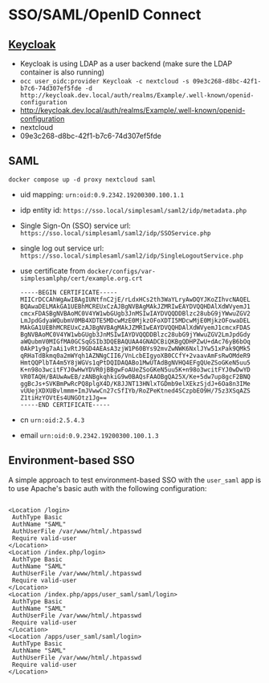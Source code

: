 
# SSO/SAML/OpenID Connect

## [Keycloak](https://www.keycloak.org/)

- Keycloak is using LDAP as a user backend (make sure the LDAP container is also running)
- `occ user_oidc:provider Keycloak -c nextcloud -s 09e3c268-d8bc-42f1-b7c6-74d307ef5fde -d http://keycloak.dev.local/auth/realms/Example/.well-known/openid-configuration`
- <http://keycloak.dev.local/auth/realms/Example/.well-known/openid-configuration>
- nextcloud
- 09e3c268-d8bc-42f1-b7c6-74d307ef5fde

## SAML

```
docker compose up -d proxy nextcloud saml
```

- uid mapping: `urn:oid:0.9.2342.19200300.100.1.1`
- idp entity id: `https://sso.local/simplesaml/saml2/idp/metadata.php`
- Single Sign-On (SSO) service url: `https://sso.local/simplesaml/saml2/idp/SSOService.php`
- single log out service url: `https://sso.local/simplesaml/saml2/idp/SingleLogoutService.php`
- use certificate from `docker/configs/var-simplesamlphp/cert/example.org.crt`

  ```
  -----BEGIN CERTIFICATE-----
  MIICrDCCAhWgAwIBAgIUNtfnC2jE/rLdxHCs2th3WaYLryAwDQYJKoZIhvcNAQEL
  BQAwaDELMAkGA1UEBhMCREUxCzAJBgNVBAgMAkJZMRIwEAYDVQQHDAlXdWVyemJ1
  cmcxFDASBgNVBAoMC0V4YW1wbGUgb3JnMSIwIAYDVQQDDBlzc28ubG9jYWwuZGV2
  LmJpdGdyaWQubmV0MB4XDTE5MDcwMzE0MjkzOFoXDTI5MDcwMjE0MjkzOFowaDEL
  MAkGA1UEBhMCREUxCzAJBgNVBAgMAkJZMRIwEAYDVQQHDAlXdWVyemJ1cmcxFDAS
  BgNVBAoMC0V4YW1wbGUgb3JnMSIwIAYDVQQDDBlzc28ubG9jYWwuZGV2LmJpdGdy
  aWQubmV0MIGfMA0GCSqGSIb3DQEBAQUAA4GNADCBiQKBgQDHPZwU+dAc76yB6bOq
  0AkP1y9g7aAi1vRtJ9GD4AEAsA3zjW1P60BYs92mvZwNWK6NxlJYw51xPak9QMk5
  qRHaTdBkmq0a2mWYqh1AZNNgCII6/VnLcbEIgyoXB0CCfY+2vaavAmFsRwOMdeR9
  HmtQQPlbTA4m5Y8jWGVs1qPtDQIDAQABo1MwUTAdBgNVHQ4EFgQUeZSoGKeN5uu5
  K+n98o3wcitFYJ0wHwYDVR0jBBgwFoAUeZSoGKeN5uu5K+n98o3wcitFYJ0wDwYD
  VR0TAQH/BAUwAwEB/zANBgkqhkiG9w0BAQsFAAOBgQA25X/Ke+5dw7up8gcF2BNQ
  ggBcJs+SVKBmPwRcPQ8plgX4D/K8JJNT13HNlxTGDmb9elXEkzSjdJ+6Oa8n3IMe
  vUUejXDXUBvlmmm+ImJVwwCn27cSfIYb/RoZPeKtned4SCzpbEO9H/75z3XSqAZS
  Z1tiHzYOVtEs4UNGOtz1Jg==
  -----END CERTIFICATE-----
  ```

- cn `urn:oid:2.5.4.3`
- email `urn:oid:0.9.2342.19200300.100.1.3`

## Environment-based SSO

A simple approach to test environment-based SSO with the `user_saml` app is to use Apache's basic auth with the following configuration:

```

<Location /login>
 AuthType Basic
 AuthName "SAML"
 AuthUserFile /var/www/html/.htpasswd
 Require valid-user
</Location>
<Location /index.php/login>
 AuthType Basic
 AuthName "SAML"
 AuthUserFile /var/www/html/.htpasswd
 Require valid-user
</Location>
<Location /index.php/apps/user_saml/saml/login>
 AuthType Basic
 AuthName "SAML"
 AuthUserFile /var/www/html/.htpasswd
 Require valid-user
</Location>
<Location /apps/user_saml/saml/login>
 AuthType Basic
 AuthName "SAML"
 AuthUserFile /var/www/html/.htpasswd
 Require valid-user
</Location>
```
